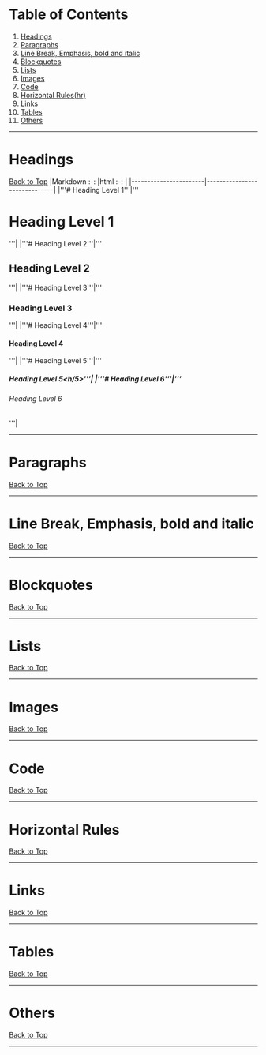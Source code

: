 # Table of Contents <a id="top"></a>
1. [Headings](#headings)
2. [Paragraphs](#paragraphs)
3. [Line Break, Emphasis, bold and italic](#LbEBI)
4. [Blockquotes](#blockquotes)
5. [Lists](#lists)
6. [Images](#images)
7. [Code](#code)
8. [Horizontal Rules(hr)](#hr)
9. [Links](#links)
10. [Tables](#tables)
11. [Others](#others)

*****

# Headings <a id="headings"></a>
[Back to Top](#top)
|Markdown :-:           |html :-:                      |
|-----------------------|------------------------------|
|'''# Heading Level 1'''|'''<h1>Heading Level 1</h1>'''|
|'''# Heading Level 2'''|'''<h2>Heading Level 2</h2>'''|
|'''# Heading Level 3'''|'''<h3>Heading Level 3</h3>'''|
|'''# Heading Level 4'''|'''<h4>Heading Level 4</h4>'''|
|'''# Heading Level 5'''|'''<h5>Heading Level 5<h/5>'''|
|'''# Heading Level 6'''|'''<h6>Heading Level 6</h6>'''|
  
*****

# Paragraphs <a id="paragraphs"></a>
[Back to Top](#top)

*****

# Line Break, Emphasis, bold and italic <a id="LbEBI"></a>
[Back to Top](#top)

*****

# Blockquotes <a id="Blockquotes"></a>
[Back to Top](#top)

*****

# Lists <a id="lists"></a>
[Back to Top](#top)

*****

# Images <a id="images"></a>
[Back to Top](#top)
*****

# Code <a id="code"></a>
[Back to Top](#top)

*****

# Horizontal Rules <a id="hr"></a>
[Back to Top](#top)

*****

# Links <a id="links"></a>
[Back to Top](#top)

*****

# Tables <a id="tables"></a>
[Back to Top](#top)

*****

# Others <a id="others"></a>
[Back to Top](#top)

*****
